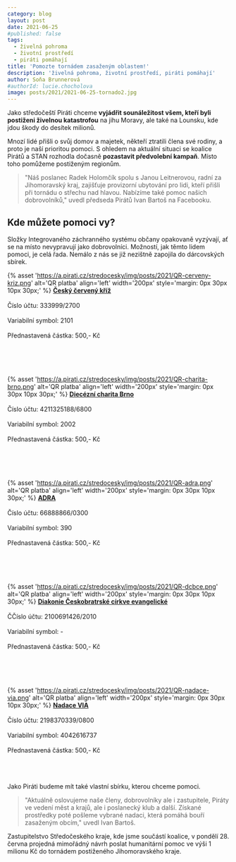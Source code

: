 ```yaml
---
category: blog
layout: post
date: 2021-06-25
#published: false
tags: 
  - živelná pohroma
  - životní prostředí
  - piráti pomáhají
title: 'Pomozte tornádem zasaženým oblastem!'
description: 'živelná pohroma, životní prostředí, piráti pomáhají'
author: Soňa Brunnerová
#authorId: lucie.chocholova
image: posts/2021/2021-06-25-tornado2.jpg
---
```


Jako středočeští Piráti chceme **vyjádřit sounáležitost všem, kteří byli postiženi živelnou katastrofou** na jihu Moravy, ale také na Lounsku, kde jdou škody do desítek milionů.

Mnozí lidé přišli o svůj domov a majetek, někteří ztratili člena své rodiny, a proto je naší prioritou pomoci. S ohledem na aktuální situaci se koalice Pirátů a STAN rozhodla dočasně **pozastavit předvolební kampaň**. Místo toho pomůžeme postiženým regionům. 

> "Náš poslanec Radek Holomčík spolu s Janou Leitnerovou, radní za Jihomoravský kraj, zajišťuje provizorní ubytování pro lidi, kteří přišli při tornádu o střechu nad hlavou. Nabízíme také pomoc našich dobrovolníků," uvedl předseda Pirátů Ivan Bartoš na Facebooku.

## Kde můžete pomoci vy?

Složky Integrovaného záchranného systému občany opakovaně vyzývají, ať se na místo nevypravují jako dobrovolníci. Možností, jak těmto lidem pomoci, je celá řada. Nemálo z nás se již nezištně zapojila do dárcovských sbírek.

{% asset 'https://a.pirati.cz/stredocesky/img/posts/2021/QR-cerveny-kriz.png' alt='QR platba' align='left' width='200px' style='margin: 0px 30px 10px 30px;' %}
[**Český červený kříž**](https://www.cervenykriz.eu/) <br> <br>
Číslo účtu: 333999/2700 <br> <br>
Variabilní symbol: 2101 <br> <br>
Přednastavená částka: 500,- Kč <br> <br> <br> <br> <br>

{% asset 'https://a.pirati.cz/stredocesky/img/posts/2021/QR-charita-brno.png' alt='QR platba' align='left' width='200px' style='margin: 0px 30px 10px 30px;' %}
[**Diecézní charita Brno**](https://dchb.charita.cz/) <br> <br>
Číslo účtu: 4211325188/6800 <br> <br>
Variabilní symbol: 2002 <br> <br>
Přednastavená částka: 500,- Kč <br> <br> <br> <br> <br>

{% asset 'https://a.pirati.cz/stredocesky/img/posts/2021/QR-adra.png' alt='QR platba' align='left' width='200px' style='margin: 0px 30px 10px 30px;' %}
[**ADRA**](https://darek.adra.cz/) <br> <br>
Číslo účtu: 66888866/0300 <br> <br>
Variabilní symbol: 390 <br> <br>
Přednastavená částka: 500,- Kč <br> <br> <br> <br> <br>

{% asset 'https://a.pirati.cz/stredocesky/img/posts/2021/QR-dcbce.png' alt='QR platba' align='left' width='200px' style='margin: 0px 30px 10px 30px;' %}
[**Diakonie Českobratrské církve evangelické**](https://www.diakonie.cz/) <br> <br>
ČČíslo účtu: 2100691426/2010 <br> <br>
Variabilní symbol: - <br> <br>
Přednastavená částka: 500,- Kč <br> <br> <br> <br> <br>

{% asset 'https://a.pirati.cz/stredocesky/img/posts/2021/QR-nadace-via.png' alt='QR platba' align='left' width='200px' style='margin: 0px 30px 10px 30px;' %}
[**Nadace VIA**](https://www.darujme.cz/projekt/1204937) <br> <br>
Číslo účtu: 2198370339/0800 <br> <br>
Variabilní symbol: 4042616737 <br> <br>
Přednastavená částka: 500,- Kč <br> <br> <br> <br>

Jako Piráti budeme mít také vlastní sbírku, kterou chceme pomoci.
> "Aktuálně oslovujeme naše členy, dobrovolníky ale i zastupitele, Piráty ve vedení měst a krajů, ale i poslanecký klub a další. Získané prostředky poté pošleme vybrané nadaci, která pomáhá bouří zasaženým obcím," uvedl Ivan Bartoš.

Zastupitelstvo Středočeského kraje, kde jsme součástí koalice, v pondělí 28. června projedná mimořádný návrh poslat humanitární pomoc ve výši 1 milionu Kč do tornádem postiženého Jihomoravského kraje.


